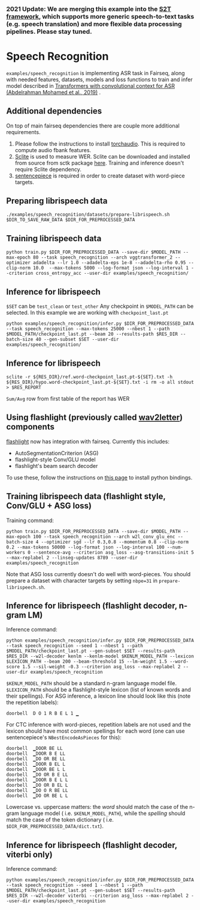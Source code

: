 ### 2021 Update: We are merging this example into the [S2T framework](../speech_to_text), which supports more generic speech-to-text tasks (e.g. speech translation) and more flexible data processing pipelines. Please stay tuned.

# Speech Recognition

`examples/speech_recognition` is implementing ASR task in Fairseq, along with needed features, datasets, models and loss
functions to train and infer model described
in [Transformers with convolutional context for ASR (Abdelrahman Mohamed et al., 2019)](https://arxiv.org/abs/1904.11660)
.

## Additional dependencies

On top of main fairseq dependencies there are couple more additional requirements.

1) Please follow the instructions to install [torchaudio](https://github.com/pytorch/audio). This is required to compute
   audio fbank features.
2) [Sclite](http://www1.icsi.berkeley.edu/Speech/docs/sctk-1.2/sclite.htm#sclite_name_0) is used to measure WER. Sclite
   can be downloaded and installed from source from sctk package [here](http://www.openslr.org/4/). Training and
   inference doesn't require Sclite dependency.
3) [sentencepiece](https://github.com/google/sentencepiece) is required in order to create dataset with word-piece
   targets.

## Preparing librispeech data

```
./examples/speech_recognition/datasets/prepare-librispeech.sh $DIR_TO_SAVE_RAW_DATA $DIR_FOR_PREPROCESSED_DATA
```

## Training librispeech data

```
python train.py $DIR_FOR_PREPROCESSED_DATA --save-dir $MODEL_PATH --max-epoch 80 --task speech_recognition --arch vggtransformer_2 --optimizer adadelta --lr 1.0 --adadelta-eps 1e-8 --adadelta-rho 0.95 --clip-norm 10.0  --max-tokens 5000 --log-format json --log-interval 1 --criterion cross_entropy_acc --user-dir examples/speech_recognition/
```

## Inference for librispeech

`$SET` can be `test_clean` or `test_other`
Any checkpoint in `$MODEL_PATH` can be selected. In this example we are working with `checkpoint_last.pt`

```
python examples/speech_recognition/infer.py $DIR_FOR_PREPROCESSED_DATA --task speech_recognition --max-tokens 25000 --nbest 1 --path $MODEL_PATH/checkpoint_last.pt --beam 20 --results-path $RES_DIR --batch-size 40 --gen-subset $SET --user-dir examples/speech_recognition/
```

## Inference for librispeech

```
sclite -r ${RES_DIR}/ref.word-checkpoint_last.pt-${SET}.txt -h ${RES_DIR}/hypo.word-checkpoint_last.pt-${SET}.txt -i rm -o all stdout > $RES_REPORT
```

`Sum/Avg` row from first table of the report has WER

## Using flashlight (previously called [wav2letter](https://github.com/facebookresearch/wav2letter)) components

[flashlight](https://github.com/facebookresearch/flashlight) now has integration with fairseq. Currently this includes:

* AutoSegmentationCriterion (ASG)
* flashlight-style Conv/GLU model
* flashlight's beam search decoder

To use these, follow the instructions
on [this page](https://github.com/facebookresearch/flashlight/tree/master/bindings/python) to install python bindings.

## Training librispeech data (flashlight style, Conv/GLU + ASG loss)

Training command:

```
python train.py $DIR_FOR_PREPROCESSED_DATA --save-dir $MODEL_PATH --max-epoch 100 --task speech_recognition --arch w2l_conv_glu_enc --batch-size 4 --optimizer sgd --lr 0.3,0.8 --momentum 0.8 --clip-norm 0.2 --max-tokens 50000 --log-format json --log-interval 100 --num-workers 0 --sentence-avg --criterion asg_loss --asg-transitions-init 5 --max-replabel 2 --linseg-updates 8789 --user-dir examples/speech_recognition
```

Note that ASG loss currently doesn't do well with word-pieces. You should prepare a dataset with character targets by
setting `nbpe=31` in `prepare-librispeech.sh`.

## Inference for librispeech (flashlight decoder, n-gram LM)

Inference command:

```
python examples/speech_recognition/infer.py $DIR_FOR_PREPROCESSED_DATA --task speech_recognition --seed 1 --nbest 1 --path $MODEL_PATH/checkpoint_last.pt --gen-subset $SET --results-path $RES_DIR --w2l-decoder kenlm --kenlm-model $KENLM_MODEL_PATH --lexicon $LEXICON_PATH --beam 200 --beam-threshold 15 --lm-weight 1.5 --word-score 1.5 --sil-weight -0.3 --criterion asg_loss --max-replabel 2 --user-dir examples/speech_recognition
```

`$KENLM_MODEL_PATH` should be a standard n-gram language model file. `$LEXICON_PATH` should be a flashlight-style
lexicon (list of known words and their spellings). For ASG inference, a lexicon line should look like this (note the
repetition labels):

```
doorbell  D O 1 R B E L 1 ▁
```

For CTC inference with word-pieces, repetition labels are not used and the lexicon should have most common spellings for
each word (one can use sentencepiece's `NBestEncodeAsPieces` for this):

```
doorbell  ▁DOOR BE LL
doorbell  ▁DOOR B E LL
doorbell  ▁DO OR BE LL
doorbell  ▁DOOR B EL L
doorbell  ▁DOOR BE L L
doorbell  ▁DO OR B E LL
doorbell  ▁DOOR B E L L
doorbell  ▁DO OR B EL L
doorbell  ▁DO O R BE LL
doorbell  ▁DO OR BE L L
```

Lowercase vs. uppercase matters: the *word* should match the case of the n-gram language model (
i.e. `$KENLM_MODEL_PATH`), while the *spelling* should match the case of the token dictionary (
i.e. `$DIR_FOR_PREPROCESSED_DATA/dict.txt`).

## Inference for librispeech (flashlight decoder, viterbi only)

Inference command:

```
python examples/speech_recognition/infer.py $DIR_FOR_PREPROCESSED_DATA --task speech_recognition --seed 1 --nbest 1 --path $MODEL_PATH/checkpoint_last.pt --gen-subset $SET --results-path $RES_DIR --w2l-decoder viterbi --criterion asg_loss --max-replabel 2 --user-dir examples/speech_recognition
```
